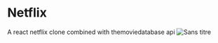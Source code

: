 # Netflix
A react netflix clone combined with themoviedatabase api
![Sans titre](https://user-images.githubusercontent.com/73282517/144598508-b40c7dd2-2583-46f0-b6ab-9e6b9c3de4cc.png)
